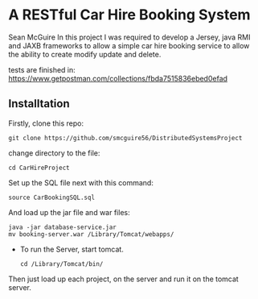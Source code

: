 # A RESTful Car Hire Booking System
Sean McGuire
In this project I was required to develop a Jersey, java RMI  and JAXB frameworks to allow a simple car hire booking service to allow the ability to create modify update and delete.

tests are finished in:
https://www.getpostman.com/collections/fbda7515836ebed0efad 


## Installtation 
Firstly, clone this repo:

  ```
  git clone https://github.com/smcguire56/DistributedSystemsProject
  ```
 
 change directory to the file:

  ```
  cd CarHireProject
  ```

Set up the SQL file next with this command:  
  ````
  source CarBookingSQL.sql
  ````

And load up the jar file and war files:
  ````
  java -jar database-service.jar
  mv booking-server.war /Library/Tomcat/webapps/
  ````
* To run the Server, start tomcat. 
  ````
  cd /Library/Tomcat/bin/
  ````
  
Then just load up each project, on the server and run it on the tomcat server.



  
